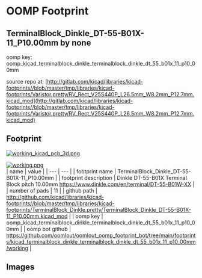 # OOMP Footprint  
## TerminalBlock_Dinkle_DT-55-B01X-11_P10.00mm  by none  
  
oomp key: oomp_kicad_terminalblock_dinkle_terminalblock_dinkle_dt_55_b01x_11_p10_00mm  
  
source repo at: [http://gitlab.com/kicad/libraries/kicad-footprints//blob/master/tmp/libraries/kicad-footprints/Varistor.pretty/RV_Rect_V25S440P_L26.5mm_W8.2mm_P12.7mm.kicad_mod](http://gitlab.com/kicad/libraries/kicad-footprints//blob/master/tmp/libraries/kicad-footprints/Varistor.pretty/RV_Rect_V25S440P_L26.5mm_W8.2mm_P12.7mm.kicad_mod)  
## Footprint  
  
[![working_kicad_pcb_3d.png](working_kicad_pcb_3d_600.png)](working_kicad_pcb_3d.png)  
  
[![working.png](working_600.png)](working.png)  
| name | value | 
| --- | --- | 
| footprint name | TerminalBlock_Dinkle_DT-55-B01X-11_P10.00mm | 
| footprint description | Dinkle DT-55-B01X Terminal Block  pitch 10.00mm https://www.dinkle.com/en/terminal/DT-55-B01W-XX | 
| number of pads | 11 | 
| github path | http://github.com/kicad/libraries/kicad-footprints//blob/master/tmp/libraries/kicad-footprints/TerminalBlock_Dinkle.pretty/TerminalBlock_Dinkle_DT-55-B01X-11_P10.00mm.kicad_mod | 
| oomp key | oomp_kicad_terminalblock_dinkle_terminalblock_dinkle_dt_55_b01x_11_p10_00mm | 
| oomp bot github | https://github.com/oomlout/oomlout_oomp_footprint_bot/tree/main/footprints/kicad_terminalblock_dinkle_terminalblock_dinkle_dt_55_b01x_11_p10_00mm/working | 
## Images  
